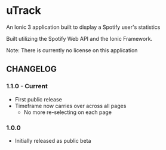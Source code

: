 # uTrack
An Ionic 3 application built to display a Spotify user's statistics

Built utilizing the Spotify Web API and the Ionic Framework.

Note: There is currently no license on this application

## CHANGELOG

### 1.1.0 - Current
- First public release
- Timeframe now carries over across all pages
   - No more re-selecting on each page

### 1.0.0
- Initially released as public beta